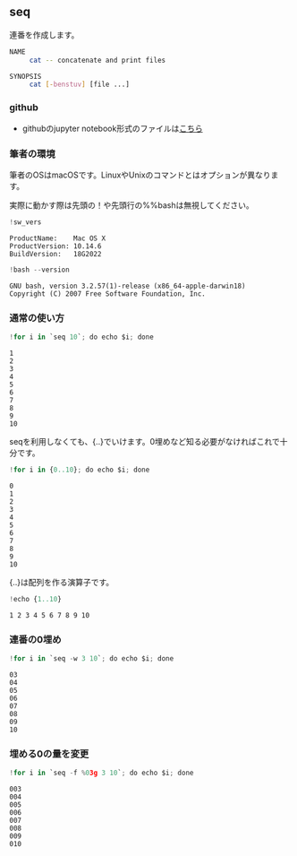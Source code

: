 
## seq
連番を作成します。

```bash
NAME
     cat -- concatenate and print files

SYNOPSIS
     cat [-benstuv] [file ...]
```

### github
- githubのjupyter notebook形式のファイルは[こちら](https://github.com/hiroshi0530/wa-src/blob/master/article/library/bash/seq/seq_nb.ipynb)

### 筆者の環境
筆者のOSはmacOSです。LinuxやUnixのコマンドとはオプションが異なります。

実際に動かす際は先頭の！や先頭行の%%bashは無視してください。


```python
!sw_vers
```

    ProductName:	Mac OS X
    ProductVersion:	10.14.6
    BuildVersion:	18G2022



```python
!bash --version
```

    GNU bash, version 3.2.57(1)-release (x86_64-apple-darwin18)
    Copyright (C) 2007 Free Software Foundation, Inc.


### 通常の使い方


```python
!for i in `seq 10`; do echo $i; done
```

    1
    2
    3
    4
    5
    6
    7
    8
    9
    10


seqを利用しなくても、{..}でいけます。0埋めなど知る必要がなければこれで十分です。


```python
!for i in {0..10}; do echo $i; done
```

    0
    1
    2
    3
    4
    5
    6
    7
    8
    9
    10


{..}は配列を作る演算子です。


```python
!echo {1..10}
```

    1 2 3 4 5 6 7 8 9 10


### 連番の0埋め


```python
!for i in `seq -w 3 10`; do echo $i; done
```

    03
    04
    05
    06
    07
    08
    09
    10


### 埋める0の量を変更 


```python
!for i in `seq -f %03g 3 10`; do echo $i; done
```

    003
    004
    005
    006
    007
    008
    009
    010

